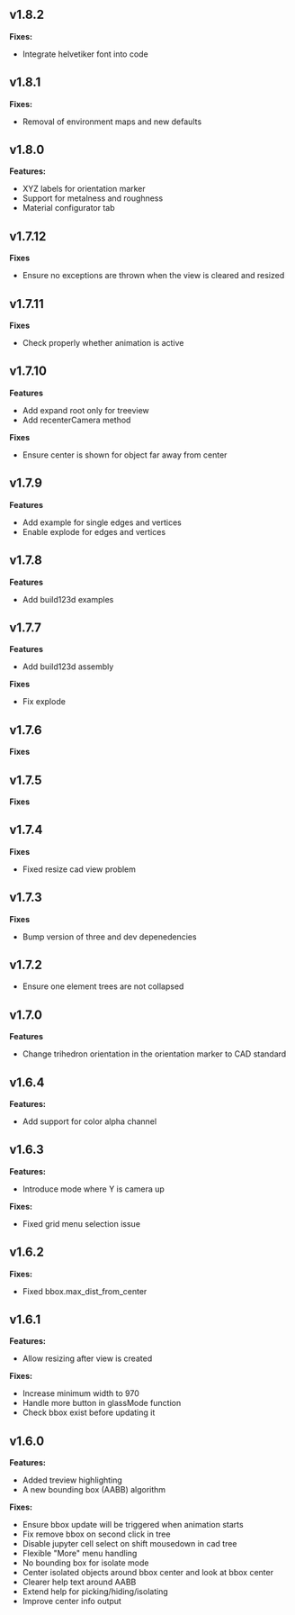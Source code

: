 ## v1.8.2

**Fixes:**

- Integrate helvetiker font into code

## v1.8.1

**Fixes:**

- Removal of environment maps and new defaults

## v1.8.0

**Features:**

- XYZ labels for orientation marker
- Support for metalness and roughness
- Material configurator tab

## v1.7.12

**Fixes**

- Ensure no exceptions are thrown when the view is cleared and resized

## v1.7.11

**Fixes**

- Check properly whether animation is active

## v1.7.10

**Features**

- Add expand root only for treeview
- Add recenterCamera method

**Fixes**

- Ensure center is shown for object far away from center

## v1.7.9

**Features**

- Add example for single edges and vertices
- Enable explode for edges and vertices

## v1.7.8

**Features**

- Add build123d examples

## v1.7.7

**Features**

- Add build123d assembly

**Fixes**

- Fix explode

## v1.7.6

**Fixes**

## v1.7.5

**Fixes**

## v1.7.4

**Fixes**

- Fixed resize cad view problem

## v1.7.3

**Fixes**

- Bump version of three and dev depenedencies

## v1.7.2

- Ensure one element trees are not collapsed

## v1.7.0

**Features**

- Change trihedron orientation in the orientation marker to CAD standard

## v1.6.4

**Features:**

- Add support for color alpha channel

## v1.6.3

**Features:**

- Introduce mode where Y is camera up

**Fixes:**

- Fixed grid menu selection issue

## v1.6.2

**Fixes:**

- Fixed bbox.max_dist_from_center

## v1.6.1

**Features:**

- Allow resizing after view is created

**Fixes:**

- Increase minimum width to 970
- Handle more button in glassMode function
- Check bbox exist before updating it

## v1.6.0

**Features:**

- Added treview highlighting
- A new bounding box (AABB) algorithm

**Fixes:**

- Ensure bbox update will be triggered when animation starts
- Fix remove bbox on second click in tree
- Disable jupyter cell select on shift mousedown in cad tree
- Flexible "More" menu handling
- No bounding box for isolate mode
- Center isolated objects around bbox center and look at bbox center
- Clearer help text around AABB
- Extend help for picking/hiding/isolating
- Improve center info output
